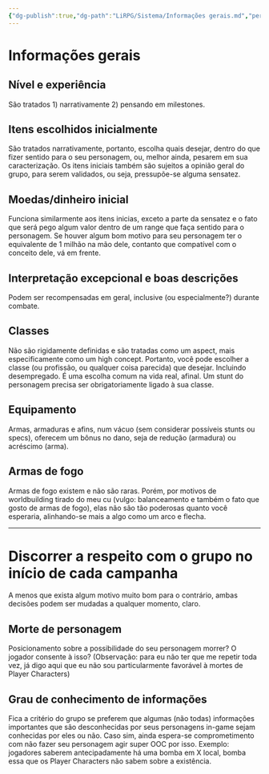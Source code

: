```yaml
---
{"dg-publish":true,"dg-path":"LiRPG/Sistema/Informações gerais.md","permalink":"/li-rpg/sistema/informacoes-gerais/","created":"2025-01-10T21:55:23.969-03:00","updated":"2025-01-12T02:31:59.167-03:00"}
---
```



# Informações gerais

## Nível e experiência

São tratados 1) narrativamente 2) pensando em milestones.

## Itens escolhidos inicialmente

São tratados narrativamente, portanto, escolha quais desejar, dentro do que fizer sentido para o seu personagem, ou, melhor ainda, pesarem em sua caracterização. Os itens iniciais também são sujeitos a opinião geral do grupo, para serem validados, ou seja, pressupõe-se alguma sensatez.

## Moedas/dinheiro inicial

Funciona similarmente aos itens inicias, exceto a parte da sensatez e o fato que será pego algum valor dentro de um range que faça sentido para o personagem. Se houver algum bom motivo para seu personagem ter o equivalente de 1 milhão na mão dele, contanto que compatível com o conceito dele, vá em frente.

## Interpretação excepcional e boas descrições

Podem ser recompensadas em geral, inclusive (ou especialmente?) durante combate.

## Classes

Não são rigidamente definidas e são tratadas como um aspect, mais especificamente como um high concept. Portanto, você pode escolher a classe (ou profissão, ou qualquer coisa parecida) que desejar. Incluindo desempregado. É uma escolha comum na vida real, afinal. Um stunt do personagem precisa ser obrigatoriamente ligado à sua classe.

## Equipamento

Armas, armaduras e afins, num vácuo (sem considerar possíveis stunts ou specs), oferecem um bônus no dano, seja de redução (armadura) ou acréscimo (arma).

## Armas de fogo

Armas de fogo existem e não são raras. Porém, por motivos de worldbuilding tirado do meu cu (vulgo: balanceamento e também o fato que gosto de armas de fogo), elas não são tão poderosas quanto você esperaria, alinhando-se mais a algo como um arco e flecha.

---

# Discorrer a respeito com o grupo no início de cada campanha

A menos que exista algum motivo muito bom para o contrário, ambas decisões podem ser mudadas a qualquer momento, claro.

## Morte de personagem

Posicionamento sobre a possibilidade do seu personagem morrer? O jogador consente à isso? (Observação: para eu não ter que me repetir toda vez, já digo aqui que eu não sou particularmente favorável à mortes de Player Characters)

## Grau de conhecimento de informações

Fica a critério do grupo se preferem que algumas (não todas) informações importantes que são desconhecidas por seus personagens in-game sejam conhecidas por eles ou não. Caso sim, ainda espera-se comprometimento com não fazer seu personagem agir super OOC por isso. Exemplo: jogadores saberem antecipadamente há uma bomba em X local, bomba essa que os Player Characters não sabem sobre a existência.